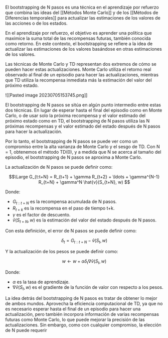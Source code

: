 
El bootstrapping de N pasos es una técnica en el aprendizaje por refuerzo que combina las ideas del [[Métodos Monte Carlo]] y de los [[Métodos de Diferencias temporales]] para actualizar las estimaciones de los valores de las acciones o de los estados.

En el aprendizaje por refuerzo, el objetivo es aprender una política que maximice la suma total de las recompensas futuras, también conocida como retorno. En este contexto, el bootstrapping se refiere a la idea de actualizar las estimaciones de los valores basándose en otras estimaciones de los valores. 

Las técnicas de Monte Carlo y TD representan dos extremos de cómo se pueden hacer estas actualizaciones. Monte Carlo utiliza el retorno real observado al final de un episodio para hacer las actualizaciones, mientras que TD utiliza la recompensa inmediata más la estimación del valor del próximo estado.

![[Pasted image 20230705153745.png]]

El bootstrapping de N pasos se sitúa en algún punto intermedio entre estas dos técnicas. En lugar de esperar hasta el final del episodio como en Monte Carlo, o de usar solo la próxima recompensa y el valor estimado del próximo estado como en TD, el bootstrapping de N pasos utiliza las N próximas recompensas y el valor estimado del estado después de N pasos para hacer la actualización.

Por lo tanto, el bootstrapping de N pasos se puede ver como un compromiso entre la alta varianza de Monte Carlo y el sesgo de TD. Con N = 1, obtenemos el método TD(0), y a medida que N se acerca al tamaño del episodio, el bootstrapping de N pasos se aproxima a Monte Carlo.

La actualización de N pasos se puede definir como:

$$\Large
 G_{t:t+N} = R_{t+1} + \gamma R_{t+2} + \ldots + \gamma^{N-1} R_{t+N} + \gamma^N \hat{v}(S_{t+N}, w) $$

Donde:
- $G_{t:t+N}$ es la recompensa acumulada de N pasos.
- $R_{t+k}$ es la recompensa en el paso de tiempo t+k.
- $\gamma$ es el factor de descuento.
- $\hat{v}(S_{t+N}, w)$ es la estimación del valor del estado después de N pasos.

Con esta definición, el error de N pasos se puede definir como:

$$ \delta_t = G_{t:t+N} - \hat{v}(S_t, w) $$

Y la actualización de los pesos se puede definir como:

$$ w \leftarrow w + \alpha \delta_t \nabla \hat{v}(S_t, w) $$

Donde:
- $\alpha$ es la tasa de aprendizaje.
- $\nabla \hat{v}(S_t, w)$ es el gradiente de la función de valor con respecto a los pesos.

La idea detrás del bootstrapping de N pasos es tratar de obtener lo mejor de ambos mundos. Aprovecha la eficiencia computacional de TD, ya que no es necesario esperar hasta el final de un episodio para hacer una actualización, pero también incorpora información de varias recompensas futuras como Monte Carlo, lo que puede mejorar la precisión de las actualizaciones. Sin embargo, como con cualquier compromiso, la elección de N puede requerir
